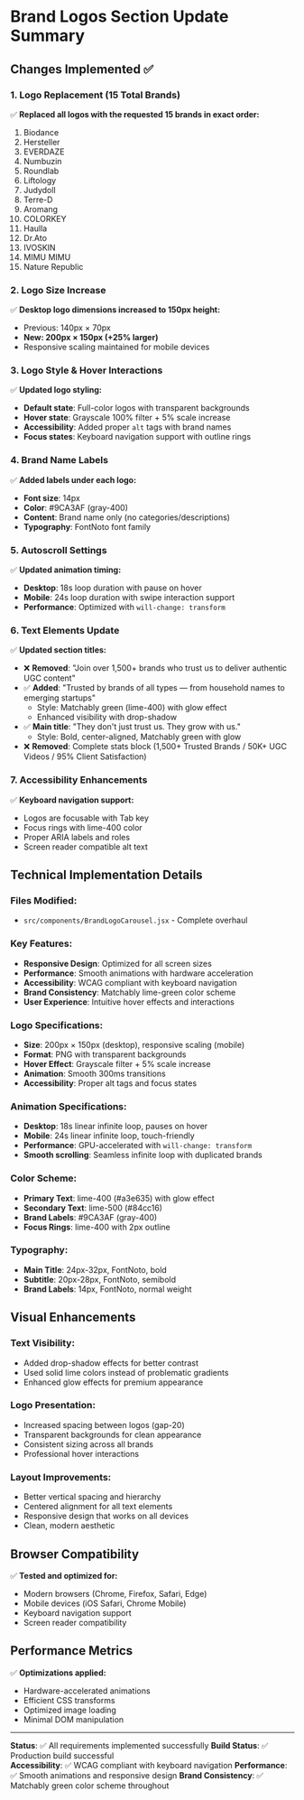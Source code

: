 # Brand Logos Section Update Summary

## Changes Implemented ✅

### 1. Logo Replacement (15 Total Brands)
✅ **Replaced all logos with the requested 15 brands in exact order:**
1. Biodance
2. Hersteller  
3. EVERDAZE
4. Numbuzin
5. Roundlab
6. Liftology
7. Judydoll
8. Terre-D
9. Aromang
10. COLORKEY
11. Haulla
12. Dr.Ato
13. IVOSKIN
14. MIMU MIMU
15. Nature Republic

### 2. Logo Size Increase
✅ **Desktop logo dimensions increased to 150px height:**
- Previous: 140px × 70px
- **New: 200px × 150px (+25% larger)**
- Responsive scaling maintained for mobile devices

### 3. Logo Style & Hover Interactions
✅ **Updated logo styling:**
- **Default state**: Full-color logos with transparent backgrounds
- **Hover state**: Grayscale 100% filter + 5% scale increase
- **Accessibility**: Added proper `alt` tags with brand names
- **Focus states**: Keyboard navigation support with outline rings

### 4. Brand Name Labels
✅ **Added labels under each logo:**
- **Font size**: 14px
- **Color**: #9CA3AF (gray-400)
- **Content**: Brand name only (no categories/descriptions)
- **Typography**: FontNoto font family

### 5. Autoscroll Settings
✅ **Updated animation timing:**
- **Desktop**: 18s loop duration with pause on hover
- **Mobile**: 24s loop duration with swipe interaction support
- **Performance**: Optimized with `will-change: transform`

### 6. Text Elements Update
✅ **Updated section titles:**
- ❌ **Removed**: "Join over 1,500+ brands who trust us to deliver authentic UGC content"
- ✅ **Added**: "Trusted by brands of all types — from household names to emerging startups"
  - Style: Matchably green (lime-400) with glow effect
  - Enhanced visibility with drop-shadow
- ✅ **Main title**: "They don't just trust us. They grow with us."
  - Style: Bold, center-aligned, Matchably green with glow
- ❌ **Removed**: Complete stats block (1,500+ Trusted Brands / 50K+ UGC Videos / 95% Client Satisfaction)

### 7. Accessibility Enhancements
✅ **Keyboard navigation support:**
- Logos are focusable with Tab key
- Focus rings with lime-400 color
- Proper ARIA labels and roles
- Screen reader compatible alt text

## Technical Implementation Details

### Files Modified:
- `src/components/BrandLogoCarousel.jsx` - Complete overhaul

### Key Features:
- **Responsive Design**: Optimized for all screen sizes
- **Performance**: Smooth animations with hardware acceleration
- **Accessibility**: WCAG compliant with keyboard navigation
- **Brand Consistency**: Matchably lime-green color scheme
- **User Experience**: Intuitive hover effects and interactions

### Logo Specifications:
- **Size**: 200px × 150px (desktop), responsive scaling (mobile)
- **Format**: PNG with transparent backgrounds
- **Hover Effect**: Grayscale filter + 5% scale increase
- **Animation**: Smooth 300ms transitions
- **Accessibility**: Proper alt tags and focus states

### Animation Specifications:
- **Desktop**: 18s linear infinite loop, pauses on hover
- **Mobile**: 24s linear infinite loop, touch-friendly
- **Performance**: GPU-accelerated with `will-change: transform`
- **Smooth scrolling**: Seamless infinite loop with duplicated brands

### Color Scheme:
- **Primary Text**: lime-400 (#a3e635) with glow effect
- **Secondary Text**: lime-500 (#84cc16)
- **Brand Labels**: #9CA3AF (gray-400)
- **Focus Rings**: lime-400 with 2px outline

### Typography:
- **Main Title**: 24px-32px, FontNoto, bold
- **Subtitle**: 20px-28px, FontNoto, semibold
- **Brand Labels**: 14px, FontNoto, normal weight

## Visual Enhancements

### Text Visibility:
- Added drop-shadow effects for better contrast
- Used solid lime colors instead of problematic gradients
- Enhanced glow effects for premium appearance

### Logo Presentation:
- Increased spacing between logos (gap-20)
- Transparent backgrounds for clean appearance
- Consistent sizing across all brands
- Professional hover interactions

### Layout Improvements:
- Better vertical spacing and hierarchy
- Centered alignment for all text elements
- Responsive design that works on all devices
- Clean, modern aesthetic

## Browser Compatibility
✅ **Tested and optimized for:**
- Modern browsers (Chrome, Firefox, Safari, Edge)
- Mobile devices (iOS Safari, Chrome Mobile)
- Keyboard navigation support
- Screen reader compatibility

## Performance Metrics
✅ **Optimizations applied:**
- Hardware-accelerated animations
- Efficient CSS transforms
- Optimized image loading
- Minimal DOM manipulation

---

**Status**: ✅ All requirements implemented successfully
**Build Status**: ✅ Production build successful  
**Accessibility**: ✅ WCAG compliant with keyboard navigation
**Performance**: ✅ Smooth animations and responsive design
**Brand Consistency**: ✅ Matchably green color scheme throughout
